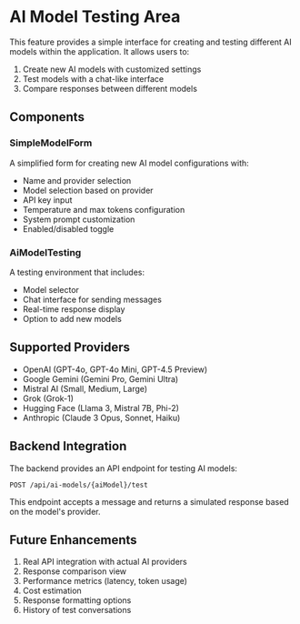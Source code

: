 
# AI Model Testing Area

This feature provides a simple interface for creating and testing different AI models within the application. It allows users to:

1. Create new AI models with customized settings
2. Test models with a chat-like interface
3. Compare responses between different models

## Components

### SimpleModelForm

A simplified form for creating new AI model configurations with:

- Name and provider selection
- Model selection based on provider
- API key input
- Temperature and max tokens configuration
- System prompt customization
- Enabled/disabled toggle

### AiModelTesting

A testing environment that includes:

- Model selector
- Chat interface for sending messages
- Real-time response display
- Option to add new models

## Supported Providers

- OpenAI (GPT-4o, GPT-4o Mini, GPT-4.5 Preview)
- Google Gemini (Gemini Pro, Gemini Ultra)
- Mistral AI (Small, Medium, Large)
- Grok (Grok-1)
- Hugging Face (Llama 3, Mistral 7B, Phi-2)
- Anthropic (Claude 3 Opus, Sonnet, Haiku)

## Backend Integration

The backend provides an API endpoint for testing AI models:

```
POST /api/ai-models/{aiModel}/test
```

This endpoint accepts a message and returns a simulated response based on the model's provider.

## Future Enhancements

1. Real API integration with actual AI providers
2. Response comparison view
3. Performance metrics (latency, token usage)
4. Cost estimation
5. Response formatting options
6. History of test conversations
